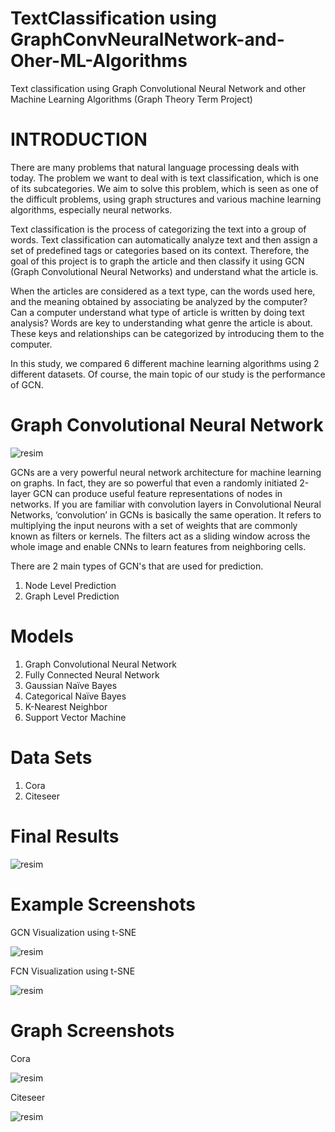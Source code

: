 # TextClassification using GraphConvNeuralNetwork-and-Oher-ML-Algorithms
Text classification using Graph Convolutional Neural Network and other Machine Learning Algorithms (Graph Theory Term Project)

# INTRODUCTION

There are many problems that natural language processing deals with today. The problem we want to deal with is text classification, which is one of its subcategories. We aim to solve this problem, which is seen as one of the difficult problems, using graph structures and various machine learning algorithms, especially neural networks.  

Text classification is the process of categorizing the text into a group of words. Text classification can automatically analyze text and then assign a set of predefined tags or categories based on its context. Therefore, the goal of this project is to graph the article and then classify it using GCN (Graph Convolutional Neural Networks) and understand what the article is.

When the articles are considered as a text type, can the words used here, and the meaning obtained by associating be analyzed by the computer? Can a computer understand what type of article is written by doing text analysis? Words are key to understanding what genre the article is about. These keys and relationships can be categorized by introducing them to the computer. 

In this study, we compared 6 different machine learning algorithms using 2 different datasets. Of course, the main topic of our study is the performance of GCN.

# Graph Convolutional Neural Network

![resim](https://user-images.githubusercontent.com/50989796/125816456-21fda870-826d-4a13-a54c-eed9693ee95e.png)

GCNs are a very powerful neural network architecture for machine learning on graphs. In fact, they are so powerful that even a randomly initiated 2-layer GCN can produce useful feature representations of nodes in networks. If you are familiar with convolution layers in Convolutional Neural Networks, ‘convolution’ in GCNs is basically the same operation. It refers to multiplying the input neurons with a set of weights that are commonly known as filters or kernels. The filters act as a sliding window across the whole image and enable CNNs to learn features from neighboring cells. 

There are 2 main types of GCN's that are used for prediction.

1)	Node Level Prediction
2)	Graph Level Prediction

# Models
1) Graph Convolutional Neural Network
2) Fully Connected Neural Network
3) Gaussian Naïve Bayes
4) Categorical Naïve Bayes
5) K-Nearest Neighbor
6) Support Vector Machine

# Data Sets
1) Cora
2) Citeseer

# Final Results

![resim](https://user-images.githubusercontent.com/50989796/125816898-64363f49-abdb-4fe8-8908-0677fb2b972d.png)

# Example Screenshots

GCN Visualization using t-SNE

![resim](https://user-images.githubusercontent.com/50989796/125817184-59cb9fc1-349c-4fce-ab41-9372a92441d6.png)

FCN Visualization using t-SNE

![resim](https://user-images.githubusercontent.com/50989796/125817198-af786ab1-c71d-4787-89ad-3cc0f2f0c9de.png)

# Graph Screenshots

Cora

![resim](https://user-images.githubusercontent.com/50989796/125817248-fd866157-3768-48f4-beed-3d550af788f9.png)

Citeseer

![resim](https://user-images.githubusercontent.com/50989796/125817279-bd45c827-c5e9-4599-ae6b-880b314e59b2.png)


